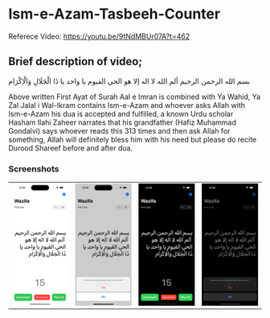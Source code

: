 # Ism-e-Azam-Tasbeeh-Counter
Referece Video: https://youtu.be/9tNdMBUr07A?t=462

## Brief description of video;
بسم الله الرحمن الرحيم
 ألم الله لا اله إلا هو الحي القيوم يا واحد يا ذَا الْجَلَالِ وَالْاِکْرَام

Above written First Ayat of Surah Aal e Imran is combined with Ya Wahid, Ya Zal Jalal i Wal-Ikram contains Ism-e-Azam and whoever asks Allah with Ism-e-Azam his dua is accepted and fulfilled, a known Urdu scholar Hasham Ilahi Zaheer narrates that his grandfather (Hafiz Muhammad Gondalvi) says whoever reads this 313 times and then ask Allah for something, Allah will definitely bless him with his need but please do recite Durood Shareef before and after dua.

### Screenshots
<table>
  <tr>
    <td><img src="/screenshots/lightmode-1.png" width=100% height=100%></td>
    <td><img src="/screenshots/lightmode-2.png" width=100% height=100%></td>
    <td><img src="/screenshots/darkmode-1.png" width=100% height=100%></td>
    <td><img src="/screenshots/darkmode-2.png" width=100% height=100%></td>
  </tr>
</table>
